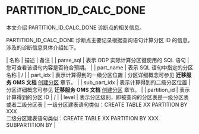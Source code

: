 # PARTITION_ID_CALC_DONE

本文介绍 PARTITION_ID_CALC_DONE 诊断点的相关信息。

PARTITION_ID_CALC_DONE 诊断点主要记录根据查询语句计算分区 ID 的信息，涉及的诊断信息具体介绍如下。

| 名称    | 描述      | 备注        |
| parse_sql  | 表示 ODP 实际计算分区键使用的 SQL 语句  | 您可查看该语句内容是否符合预期。   |
| part_name  | 表示 SQL 语句中指定的分区名称  | /   |
| part_idx  | 表示计算得到的一级分区位置  | 分区详细概念可参见 **迁移服务 OMS 文档** [创建分区](https://www.oceanbase.com/docs/enterprise-oms-doc-cn-1000000000091656) 章节。   |
| sub_part_idx | 表示计算得到的二级分区位置  | 分区详细概念可参见 **迁移服务 OMS 文档** [创建分区](https://www.oceanbase.com/docs/enterprise-oms-doc-cn-1000000000091656) 章节。  |
| partition_id  | 表示计算得到的分区 ID  | /  |
| level  | 表示分区级别，即被查询的分区表是一级分区表或者二级分区表 | 一级分区建表语句类似：CREATE TABLE XX PARTITION BY XXX </br>二级分区建表语句类似：CREATE TABLE XX PARTITION BY XXX SUBPARTITION BY |
